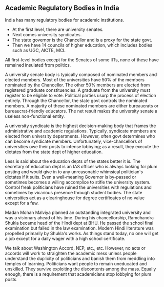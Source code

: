 ## Academic Regulatory Bodies in India

India has many regulatory bodies for academic institutions. 


- At the first level, there are university senates.
- Next comes university syndicates. 
- The state governor is the Chancellor and is a proxy for the state govt. 
- Then we have 14 councils of higher education, which includes bodies such as UGC, AICTE, MCI. 


All first-level bodies except for the Senates of some IITs, none of these have remained insulated from politics.
 

A university senate body is typically composed of nominated members and elected members. Most of the universities have 50% of the members nominated by the 
Chancellor. The other 50% members are elected from registered graduate constituencies.  A graduate from the university must register to be eligible to vote. 
Political parties usurp the process of election entirely. Through the Chancellor, the state govt controls the nominated members. A majority of these nominated 
members are either bureaucrats or bureaucrat-friendly educators. The net result makes the university senate a useless non-functional entity. 

 

A university syndicate is the highest decision-making body that frames the administrative and academic regulations. Typically, syndicate members are elected from 
university departments. However, often govt determines who can become syndicate members. Unfortunately, vice-chancellors of universities owe their posts to 
intense lobbying; as a result, they execute the dictates from the state dept of higher education. 


Less is said about the education depts of the states better it is. The secretary of education dept is an IAS officer who is always looking for plum posting and 
would give in to any unreasonable whimsical politician's dictates if it suits. Even a well-meaning Governor is by-passed or sometimes becomes a willing 
accomplice to stifle the university system. Control freak politicians have ruined the universities with regulations and sometimes by vicarious presence through 
student bodies. The state universities act as a clearinghouse for degree certificates of no value except for a few. 

 

Madan Mohan Malviya planned an outstanding integrated university and was a visionary ahead of his time. During his chancellorship, Ramchandra Shukla became head 
of the Hindi dept at BHU. He passed the school final examination but failed in the law examination. Modern Hindi literature was propelled primarily by Shukla's 
works. As things stand today, no one will get a job except for a daily wager with a high school certificate. 

 

We talk about Washington Accord, NEP, etc., etc. However, no acts or accords will work to straighten the academic mess unless people understand the duplicity of 
politicians and banish them from meddling into temples of learning. Politicians want people to remain uneducated and unskilled. They survive exploiting the 
discontents among the mass. Equally enough, there is a requirement that academicians stop lobbying for plum posts. 

  


